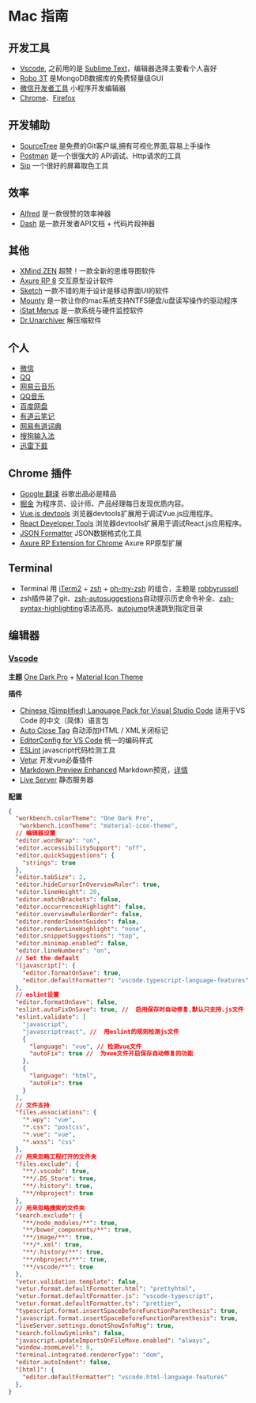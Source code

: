 # Mac 指南
## 开发工具
- [Vscode](https://code.visualstudio.com/), 之前用的是 [Sublime Text](https://www.sublimetext.com/)，编辑器选择主要看个人喜好
- [Robo 3T](https://robomongo.org) 是MongoDB数据库的免费轻量级GUI
- [微信开发者工具](https://developers.weixin.qq.com/miniprogram/dev/devtools/download.html) 小程序开发编辑器
- [Chrome]()、[Firefox]()

## 开发辅助
- [SourceTree](https://www.sourcetreeapp.com/) 是免费的Git客户端,拥有可视化界面,容易上手操作
- [Postman](https://www.getpostman.com/products) 是一个很强大的 API调试、Http请求的工具
- [Sip](http://sipapp.io/) 一个很好的屏幕取色工具

## 效率
- [Alfred](https://www.alfredapp.com/) 是一款很赞的效率神器
- [Dash](https://kapeli.com/dash) 是一款开发者API文档 + 代码片段神器

## 其他
- [XMind ZEN](https://www.xmind.cn/zen/) 超赞！一款全新的思维导图软件
- [Axure RP 8](https://www.axure.com/) 交互原型设计软件
- [Sketch](https://www.sketch.com/) 一款不错的用于设计是移动界面UI的软件
- [Mounty](https://mounty.app/) 是一款让你的mac系统支持NTFS硬盘/u盘读写操作的驱动程序
- [iStat Menus](https://bjango.com/mac/istatmenus/) 是一款系统与硬件监控软件
- [Dr.Unarchiver](https://dr-unarchiver.en.softonic.com/mac) 解压缩软件

## 个人
- [微信](https://weixin.qq.com/)
- [QQ](https://itunes.apple.com/cn/app/qq/id451108668?mt=12)
- [网易云音乐](https://itunes.apple.com/cn/app/wang-yi-yun-yin-le/id944848654?l=en)
- [QQ音乐](https://y.qq.com/download/mac.html)
- [百度网盘](https://pan.baidu.com/)
- [有道云笔记](http://note.youdao.com/)
- [网易有道词典](https://itunes.apple.com/cn/app/you-dao-ci-dian/id491854842?mt=12)
- [搜狗输入法](https://pinyin.sogou.com/mac/)
- [迅雷下载](https://www.xunlei.com/)

## Chrome 插件
- [Google 翻译](https://chrome.google.com/webstore/detail/google-translate/aapbdbdomjkkjkaonfhkkikfgjllcleb) 谷歌出品必是精品
- [掘金](https://chrome.google.com/webstore/detail/%E6%8E%98%E9%87%91/lecdifefmmfjnjjinhaennhdlmcaeeeb) 为程序员、设计师、产品经理每日发现优质内容。
- [Vue.js devtools](https://chrome.google.com/webstore/detail/vuejs-devtools/nhdogjmejiglipccpnnnanhbledajbpd) 浏览器devtools扩展用于调试Vue.js应用程序。
- [React Developer Tools](https://chrome.google.com/webstore/detail/react-developer-tools/fmkadmapgofadopljbjfkapdkoienihi) 浏览器devtools扩展用于调试React.js应用程序。
- [JSON Formatter](https://chrome.google.com/webstore/detail/json-formatter/bcjindcccaagfpapjjmafapmmgkkhgoa) JSON数据格式化工具
- [Axure RP Extension for Chrome](https://chrome.google.com/webstore/detail/axure-rp-extension-for-ch/dogkpdfcklifaemcdfbildhcofnopogp) Axure RP原型扩展

## Terminal
- Terminal 用 [iTerm2](https://www.iterm2.com/) + [zsh](https://en.wikipedia.org/wiki/Z_shell) + [oh-my-zsh](https://github.com/robbyrussell/oh-my-zsh) 的组合，主题是 [robbyrussell](https://github.com/robbyrussell/oh-my-zsh/blob/master/themes/robbyrussell.zsh-theme)
- zsh插件装了git、[zsh-autosuggestions](https://github.com/zsh-users/zsh-autosuggestions)自动提示历史命令补全、[zsh-syntax-highlighting](https://github.com/zsh-users/zsh-syntax-highlighting)语法高亮、[autojump](https://github.com/wting/autojump)快速跳到指定目录

## 编辑器
### [Vscode](https://code.visualstudio.com/)
**主题**
[One Dark Pro](https://github.com/Binaryify/OneDark-Pro) + [Material Icon Theme](https://marketplace.visualstudio.com/items?itemName=PKief.material-icon-theme)

**插件**

- [Chinese (Simplified) Language Pack for Visual Studio Code]() 适用于VS Code 的中文（简体）语言包 
- [Auto Close Tag](https://marketplace.visualstudio.com/items?itemName=formulahendry.auto-close-tag) 自动添加HTML / XML关闭标记
- [EditorConfig for VS Code](https://editorconfig.org/) 统一的编码样式
- [ESLint](https://eslint.org/) javascript代码检测工具
- [Vetur](https://vuejs.github.io/vetur/) 开发vue必备插件
- [Markdown Preview Enhanced](https://marketplace.visualstudio.com/items?itemName=shd101wyy.markdown-preview-enhanced) Markdown预览，[详情](https://shd101wyy.github.io/markdown-preview-enhanced/#/zh-cn/)
- [Live Server](https://marketplace.visualstudio.com/items?itemName=ritwickdey.LiveServer) 静态服务器

**配置**
```json
{
  "workbench.colorTheme": "One Dark Pro",
   "workbench.iconTheme": "material-icon-theme",
  // 编辑器设置
  "editor.wordWrap": "on",
  "editor.accessibilitySupport": "off",
  "editor.quickSuggestions": {
    "strings": true
  },
  "editor.tabSize": 2,
  "editor.hideCursorInOverviewRuler": true,
  "editor.lineHeight": 28,
  "editor.matchBrackets": false,
  "editor.occurrencesHighlight": false,
  "editor.overviewRulerBorder": false,
  "editor.renderIndentGuides": false,
  "editor.renderLineHighlight": "none",
  "editor.snippetSuggestions": "top",
  "editor.minimap.enabled": false,
  "editor.lineNumbers": "on",
  // Set the default
  "[javascript]": {
    "editor.formatOnSave": true,
    "editor.defaultFormatter": "vscode.typescript-language-features"
  },
  // eslint设置
  "editor.formatOnSave": false,
  "eslint.autoFixOnSave": true, //  启用保存时自动修复,默认只支持.js文件
  "eslint.validate": [
    "javascript",
    "javascriptreact", //  用eslint的规则检测js文件
    {
      "language": "vue", // 检测vue文件
      "autoFix": true //  为vue文件开启保存自动修复的功能
    },
    {
      "language": "html",
      "autoFix": true
    }
  ],
  // 文件支持
  "files.associations": {
    "*.wpy": "vue",
    "*.css": "postcss",
    "*.vue": "vue",
    "*.wxss": "css"
  },
  // 用来忽略工程打开的文件夹
  "files.exclude": {
    "**/.vscode": true,
    "**/.DS_Store": true,
    "**/.history": true,
    "**/nbproject": true
  },
  // 用来忽略搜索的文件夹
  "search.exclude": {
    "**/node_modules/**": true,
    "**/bower_components/**": true,
    "**/image/**": true,
    "**/*.xml": true,
    "**/.history/**": true,
    "**/nbproject/**": true,
    "**/vscode/**": true
  },
  "vetur.validation.template": false,
  "vetur.format.defaultFormatter.html": "prettyhtml",
  "vetur.format.defaultFormatter.js": "vscode-typescript",
  "vetur.format.defaultFormatter.ts": "prettier",
  "typescript.format.insertSpaceBeforeFunctionParenthesis": true,
  "javascript.format.insertSpaceBeforeFunctionParenthesis": true,
  "liveServer.settings.donotShowInfoMsg": true,
  "search.followSymlinks": false,
  "javascript.updateImportsOnFileMove.enabled": "always",
  "window.zoomLevel": 0,
  "terminal.integrated.rendererType": "dom",
  "editor.autoIndent": false,
  "[html]": {
    "editor.defaultFormatter": "vscode.html-language-features"
  },
}

```
